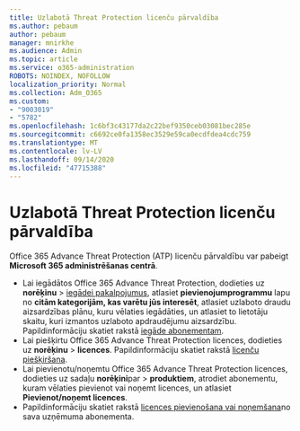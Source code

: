 ```yaml
---
title: Uzlabotā Threat Protection licenču pārvaldība
ms.author: pebaum
author: pebaum
manager: mnirkhe
ms.audience: Admin
ms.topic: article
ms.service: o365-administration
ROBOTS: NOINDEX, NOFOLLOW
localization_priority: Normal
ms.collection: Adm_O365
ms.custom:
- "9003019"
- "5782"
ms.openlocfilehash: 1c6bf3c43177da2c22bef9350ceb03081bec285e
ms.sourcegitcommit: c6692ce0fa1358ec3529e59ca0ecdfdea4cdc759
ms.translationtype: MT
ms.contentlocale: lv-LV
ms.lasthandoff: 09/14/2020
ms.locfileid: "47715388"
---
```

# <a name="advanced-threat-protection-license-management"></a>Uzlabotā Threat Protection licenču pārvaldība

Office 365 Advance Threat Protection (ATP) licenču pārvaldību var pabeigt  **Microsoft 365 administrēšanas centrā**.

- Lai iegādātos Office 365 Advance Threat Protection, dodieties uz **norēķinu**  >  [iegādei pakalpojumus](https://go.microsoft.com/fwlink/p/?linkid=868433), atlasiet **pievienojumprogrammu** lapu no **citām kategorijām, kas varētu jūs interesēt**, atlasiet uzlaboto draudu aizsardzības plānu, kuru vēlaties iegādāties, un atlasiet to lietotāju skaitu, kuri izmantos uzlaboto apdraudējumu aizsardzību. Papildinformāciju skatiet rakstā [iegāde abonementam](https://docs.microsoft.com/microsoft-365/commerce/subscriptions/upgrade-to-different-plan).
- Lai piešķirtu Office 365 Advance Threat Protection licences, dodieties uz **norēķinu**  >  **licences**. Papildinformāciju skatiet rakstā  [licenču piešķiršana](https://docs.microsoft.com/microsoft-365/admin/manage/assign-licenses-to-users).  
- Lai pievienotu/noņemtu Office 365 Advance Threat Protection licences, dodieties uz sadaļu **norēķini**par  >  **produktiem**, atrodiet abonementu, kuram vēlaties pievienot vai noņemt licences, un atlasiet **Pievienot/noņemt licences**.  
- Papildinformāciju skatiet rakstā [licences pievienošana vai noņemšana](https://docs.microsoft.com/microsoft-365/commerce/licenses/buy-licenses?view=o365-worldwide#add-or-remove-licenses-for-your-business-subscription)no sava uzņēmuma abonementa.
